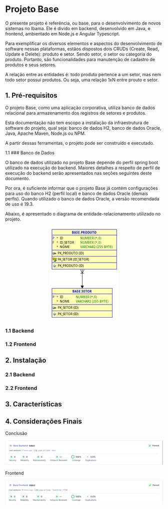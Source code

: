 # Projeto Base

O presente projeto é referência, ou base, para o desenvolvimento de novos sistemas no Ibama. Ele é divido em backend, desenvolvido em Java, e frontend, ambientado em Node.js e Angular Typescript.

Para exemplificar os diversos elementos e aspectos do desenvolvimento de software nessas plataformas, estãos dispostos dois CRUDs (Create, Read, Update e Delete): produto e setor. Sendo setor, o setor ou categoria do produto. Portanto, são funcionalidades para manutenção de cadastro de produtos e seus setores.

A relação entre as entidades é: todo produto pertence a um setor, mas nem todo setor possui produtos. Ou seja, uma relação 1xN entre prouto e setor.

## 1. Pré-requisitos

O projeto Base, como uma aplicação corporativa, utiliza banco de dados relacional para armazenamento dos registros de setores e produtos.

Esta documentação não tem escopo a instalação da infraestrutura de software do projeto, qual seja: banco de dados H2, banco de dados Oracle, Java, Apache Maven, Node.js ou NPM.

A partir dessas ferramentas, o projeto pode ser construído e executado.

1.1 ### Banco de Dados

O banco de dados utilizado no projeto Base depende do perfil spring boot utilizado na execução do backend. Maiores detalhes a respeito de perfil de execução do backend serão apresentados nas seções seguintes deste documento.

Por ora, é suficiente informar que o projeto Base já contém configurações para uso do banco H2 (perfil local) e banco de dados Oracle (demais perfis). Quando utilizado o banco de dados Oracle, a versão recomendada de uso é 19.3.

Abaixo, é apresentado o diagrama de entidade-relacionamento utilizado no projeto.

<center><img src="assets/er.png"/></center>

### 1.1 Backend

### 1.2 Frontend

## 2. Instalação

### 2.1 Backend

### 2.2 Frontend

## 3. Características

## 4. Considerações Finais

Conclusão

![!](assets/indicador-qualidade-backend.png)

Frontend

![!](assets/indicador-qualidade-frontend.png)

